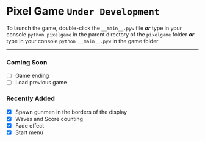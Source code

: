 # Pixel Game `Under Development`

To launch the game, double-click the `__main__.pyw` file _**or**_ type in your console
`python pixelgame` in the parent directory of the `pixelgame` folder _**or**_
type in your console `python __main__.pyw` in the game folder

---

### Coming Soon
- [ ] Game ending
- [ ] Load previous game

### Recently Added
- [x] Spawn gunmen in the borders of the display
- [x] Waves and Score counting
- [x] Fade effect
- [x] Start menu
